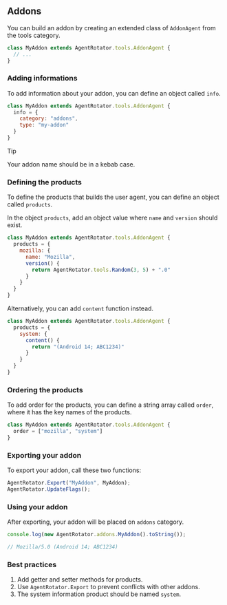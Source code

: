 ## Addons

You can build an addon by creating an extended class of `AddonAgent` from the tools category.

```javascript
class MyAddon extends AgentRotator.tools.AddonAgent {
  // ...
}
```

### Adding informations

To add information about your addon, you can define an object called `info`.

```javascript
class MyAddon extends AgentRotator.tools.AddonAgent {
  info = {
    category: "addons",
    type: "my-addon"
  }
}
```

> [!TIP]
> Your addon name should be in a kebab case.

### Defining the products

To define the products that builds the user agent, you can define an object called `products`.

In the object `products`, add an object value where `name` and `version` should exist.

```javascript
class MyAddon extends AgentRotator.tools.AddonAgent {
  products = {
    mozilla: {
      name: "Mozilla",
      version() {
        return AgentRotator.tools.Random(3, 5) + ".0"
      }
    }
  }
}
```

Alternatively, you can add `content` function instead.

```javascript
class MyAddon extends AgentRotator.tools.AddonAgent {
  products = {
    system: {
      content() {
        return "(Android 14; ABC1234)"
      }
    }
  }
}
```

### Ordering the products

To add order for the products, you can define a string array called `order`, where it has the key names of the products.

```javascript
class MyAddon extends AgentRotator.tools.AddonAgent {
  order = ["mozilla", "system"]
}
```

### Exporting your addon

To export your addon, call these two functions:

```javascript
AgentRotator.Export("MyAddon", MyAddon);
AgentRotator.UpdateFlags();
```

### Using your addon

After exporting, your addon will be placed on `addons` category.

```javascript
console.log(new AgentRotator.addons.MyAddon().toString());

// Mozilla/5.0 (Android 14; ABC1234)
```

### Best practices

1. Add getter and setter methods for products.
2. Use `AgentRotator.Export` to prevent conflicts with other addons.
3. The system information product should be named `system`.